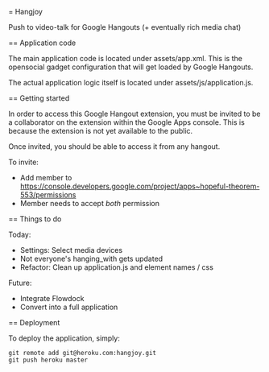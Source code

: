 = Hangjoy

Push to video-talk for Google Hangouts (+ eventually rich media chat)

== Application code

The main application code is located under assets/app.xml.  This is the opensocial gadget configuration that will get loaded by Google Hangouts.

The actual application logic itself is located under assets/js/application.js.

== Getting started

In order to access this Google Hangout extension, you must be invited to be a collaborator on the extension within the Google Apps console.  This is because the extension is not yet available to the public.

Once invited, you should be able to access it from any hangout.

To invite:

* Add member to https://console.developers.google.com/project/apps~hopeful-theorem-553/permissions
* Member needs to accept *both* permission

== Things to do

Today:
* Settings: Select media devices
* Not everyone's hanging_with gets updated
* Refactor: Clean up application.js and element names / css

Future:
* Integrate Flowdock
* Convert into a full application

== Deployment

To deploy the application, simply:

```
git remote add git@heroku.com:hangjoy.git
git push heroku master
```